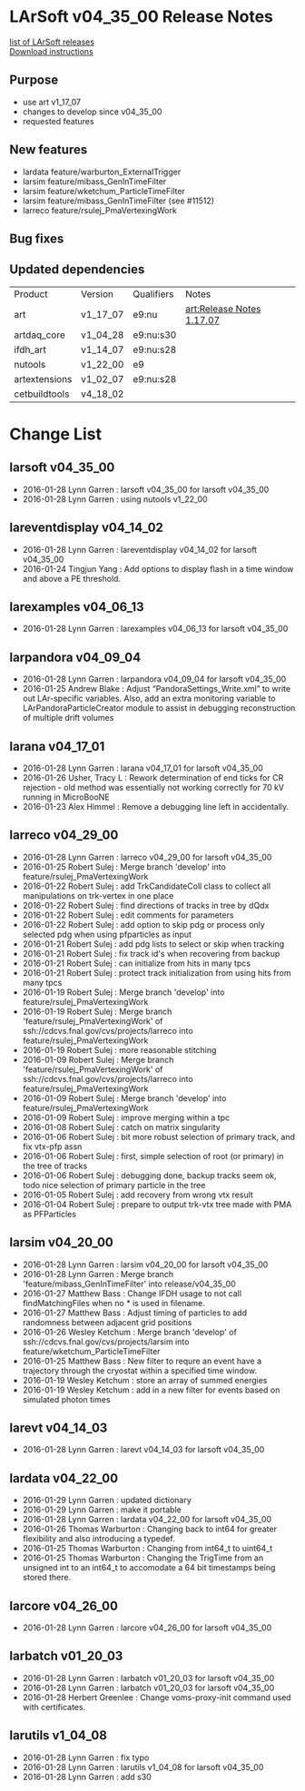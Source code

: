 # LArSoft v04_35_00 Release Notes



[list of LArSoft releases](LArSoft_release_list)  
[Download instructions](https://scisoft.fnal.gov/scisoft/bundles/larsoft/v04_35_00/larsoft-v04_35_00.html)

## Purpose

-   use art v1_17_07
-   changes to develop since v04_35_00
-   requested features

## New features

-   lardata feature/warburton_ExternalTrigger
-   larsim feature/mibass_GenInTimeFilter
-   larsim feature/wketchum_ParticleTimeFilter
-   larsim feature/mibass_GenInTimeFilter (see \#11512)
-   larreco feature/rsulej_PmaVertexingWork

## Bug fixes

## Updated dependencies

|               |          |            |                                   |
|---------------|----------|------------|-----------------------------------|
| Product       | Version  | Qualifiers | Notes                             |
| art           | v1_17_07 | e9:nu      | [art:Release Notes 1.17.07](https://cdcvs.fnal.gov/redmine/projects/art/wiki/Release_Notes_1.17.07) |
| artdaq_core   | v1_04_28 | e9:nu:s30  |                                   |
| ifdh_art      | v1_14_07 | e9:nu:s28  |                                   |
| nutools       | v1_22_00 | e9         |                                   |
| artextensions | v1_02_07 | e9:nu:s28  |                                   |
| cetbuildtools | v4_18_02 |            |                                   |

# Change List

## larsoft v04_35_00

-   2016-01-28 Lynn Garren : larsoft v04_35_00 for larsoft v04_35_00
-   2016-01-28 Lynn Garren : using nutools v1_22_00

## lareventdisplay v04_14_02

-   2016-01-28 Lynn Garren : lareventdisplay v04_14_02 for larsoft v04_35_00
-   2016-01-24 Tingjun Yang : Add options to display flash in a time window and above a PE threshold.

## larexamples v04_06_13

-   2016-01-28 Lynn Garren : larexamples v04_06_13 for larsoft v04_35_00

## larpandora v04_09_04

-   2016-01-28 Lynn Garren : larpandora v04_09_04 for larsoft v04_35_00
-   2016-01-25 Andrew Blake : Adjust “PandoraSettings_Write.xml” to write out LAr-specific variables. Also, add an extra monitoring variable to LArPandoraParticleCreator module to assist in debugging reconstruction of multiple drift volumes

## larana v04_17_01

-   2016-01-28 Lynn Garren : larana v04_17_01 for larsoft v04_35_00
-   2016-01-26 Usher, Tracy L : Rework determination of end ticks for CR rejection - old method was essentially not working correctly for 70 kV running in MicroBooNE
-   2016-01-23 Alex Himmel : Remove a debugging line left in accidentally.

## larreco v04_29_00

-   2016-01-28 Lynn Garren : larreco v04_29_00 for larsoft v04_35_00
-   2016-01-25 Robert Sulej : Merge branch 'develop' into feature/rsulej_PmaVertexingWork
-   2016-01-22 Robert Sulej : add TrkCandidateColl class to collect all manipulations on trk-vertex in one place
-   2016-01-22 Robert Sulej : find directions of tracks in tree by dQdx
-   2016-01-22 Robert Sulej : edit comments for parameters
-   2016-01-22 Robert Sulej : add option to skip pdg or process only selected pdg when using pfparticles as input
-   2016-01-21 Robert Sulej : add pdg lists to select or skip when tracking
-   2016-01-21 Robert Sulej : fix track id's when recovering from backup
-   2016-01-21 Robert Sulej : can initialize from hits in many tpcs
-   2016-01-21 Robert Sulej : protect track initialization from using hits from many tpcs
-   2016-01-19 Robert Sulej : Merge branch 'develop' into feature/rsulej_PmaVertexingWork
-   2016-01-19 Robert Sulej : Merge branch 'feature/rsulej_PmaVertexingWork' of ssh://cdcvs.fnal.gov/cvs/projects/larreco into feature/rsulej_PmaVertexingWork
-   2016-01-19 Robert Sulej : more reasonable stitching
-   2016-01-09 Robert Sulej : Merge branch 'feature/rsulej_PmaVertexingWork' of ssh://cdcvs.fnal.gov/cvs/projects/larreco into feature/rsulej_PmaVertexingWork
-   2016-01-09 Robert Sulej : Merge branch 'develop' into feature/rsulej_PmaVertexingWork
-   2016-01-09 Robert Sulej : improve merging within a tpc
-   2016-01-08 Robert Sulej : catch on matrix singularity
-   2016-01-06 Robert Sulej : bit more robust selection of primary track, and fix vtx-pfp assn
-   2016-01-06 Robert Sulej : first, simple selection of root (or primary) in the tree of tracks
-   2016-01-06 Robert Sulej : debugging done, backup tracks seem ok, todo nice selection of primary particle in the tree
-   2016-01-05 Robert Sulej : add recovery from wrong vtx result
-   2016-01-04 Robert Sulej : prepare to output trk-vtx tree made with PMA as PFParticles

## larsim v04_20_00

-   2016-01-28 Lynn Garren : larsim v04_20_00 for larsoft v04_35_00
-   2016-01-28 Lynn Garren : Merge branch 'feature/mibass_GenInTimeFilter' into release/v04_35_00
-   2016-01-27 Matthew Bass : Change IFDH usage to not call findMatchingFiles when no \* is used in filename.
-   2016-01-27 Matthew Bass : Adjust timing of particles to add randomness between adjacent grid positions
-   2016-01-26 Wesley Ketchum : Merge branch 'develop' of ssh://cdcvs.fnal.gov/cvs/projects/larsim into feature/wketchum_ParticleTimeFilter
-   2016-01-25 Matthew Bass : New filter to requre an event have a trajectory through the cryostat within a specified time window.
-   2016-01-19 Wesley Ketchum : store an array of summed energies
-   2016-01-19 Wesley Ketchum : add in a new filter for events based on simulated photon times

## larevt v04_14_03

-   2016-01-28 Lynn Garren : larevt v04_14_03 for larsoft v04_35_00

## lardata v04_22_00

-   2016-01-29 Lynn Garren : updated dictionary
-   2016-01-29 Lynn Garren : make it portable
-   2016-01-28 Lynn Garren : lardata v04_22_00 for larsoft v04_35_00
-   2016-01-26 Thomas Warburton : Changing back to int64 for greater flexibility and also introducing a typedef.
-   2016-01-25 Thomas Warburton : Changing from int64_t to uint64_t
-   2016-01-25 Thomas Warburton : Changing the TrigTime from an unsigned int to an int64_t to accomodate a 64 bit timestamps being stored there.

## larcore v04_26_00

-   2016-01-28 Lynn Garren : larcore v04_26_00 for larsoft v04_35_00

## larbatch v01_20_03

-   2016-01-28 Lynn Garren : larbatch v01_20_03 for larsoft v04_35_00
-   2016-01-28 Lynn Garren : larbatch v01_20_03 for larsoft v04_35_00
-   2016-01-28 Herbert Greenlee : Change voms-proxy-init command used with certificates.

## larutils v1_04_08

-   2016-01-28 Lynn Garren : fix typo
-   2016-01-28 Lynn Garren : larutils v1_04_08 for larsoft v04_35_00
-   2016-01-28 Lynn Garren : add s30
